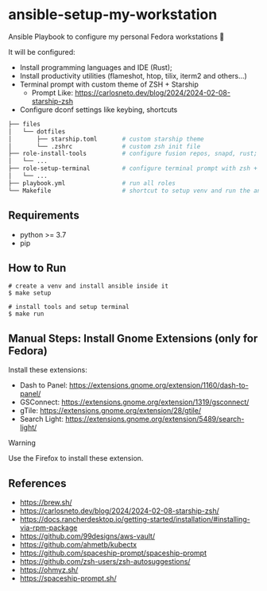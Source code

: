 # ansible-setup-my-workstation

Ansible Playbook to configure my personal Fedora workstations :rocket:

It will be configured:

- Install programming languages and IDE (Rust);
- Install productivity utilities (flameshot, htop, tilix, iterm2 and others...)
- Terminal prompt with custom theme of ZSH + Starship
    - Prompt Like: https://carlosneto.dev/blog/2024/2024-02-08-starship-zsh
- Configure dconf settings like keybing, shortcuts

```bash
├── files
│   └── dotfiles
│       ├── starship.toml       # custom starship theme
│       └── .zshrc              # custom zsh init file
├── role-install-tools          # configure fusion repos, snapd, rust;
│   └── ...
├── role-setup-terminal         # configure terminal prompt with zsh + starship
│   └── ...
├── playbook.yml                # run all roles
└── Makefile                    # shortcut to setup venv and run the ansible playbook
```

## Requirements

- python >= 3.7
- pip

## How to Run

```shell
# create a venv and install ansible inside it
$ make setup

# install tools and setup terminal
$ make run
```

## Manual Steps: Install Gnome Extensions (only for Fedora)

Install these extensions:

- Dash to Panel: https://extensions.gnome.org/extension/1160/dash-to-panel/
- GSConnect: https://extensions.gnome.org/extension/1319/gsconnect/
- gTile: https://extensions.gnome.org/extension/28/gtile/
- Search Light: https://extensions.gnome.org/extension/5489/search-light/

> [!WARNING]
> Use the Firefox to install these extension.

## References

- https://brew.sh/
- https://carlosneto.dev/blog/2024/2024-02-08-starship-zsh/
- https://docs.rancherdesktop.io/getting-started/installation/#installing-via-rpm-package
- https://github.com/99designs/aws-vault/
- https://github.com/ahmetb/kubectx
- https://github.com/spaceship-prompt/spaceship-prompt
- https://github.com/zsh-users/zsh-autosuggestions/
- https://ohmyz.sh/
- https://spaceship-prompt.sh/
